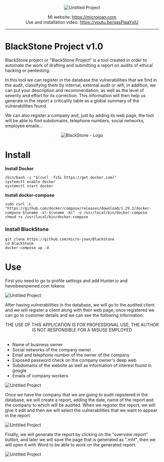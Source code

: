 
<div align="center"> 

![Untitled Project](https://user-images.githubusercontent.com/55983491/182498046-639e515c-8de0-4804-959b-b53145e79109.gif)

Mi website: https://microjoan.com <br>
Use and installation video: https://youtu.be/qasPlaaYxiU

</div>

<hr>

# BlackStone Project v1.0

BlackStone project or "BlackStone Project" is a tool created in order to automate the work of drafting and submitting a report on audits of
ethical hacking or pentesting.

In this tool we can register in the database the vulnerabilities that we find in the audit, classifying them by internal, external audit
or wifi, in addition, we can put your description and recommendation, as well as the level of severity and effort for its correction. This information will then help us generate
in the report a criticality table as a global summary of the vulnerabilities found.

We can also register a company and, just by adding its web page, the tool will be able to find subdomains, telephone numbers, social networks,
employee emails...

<div align="center"> 


![BlackStone - Logo](https://user-images.githubusercontent.com/55983491/182504746-26c636f4-fe4f-410d-9898-e51f4ae35e6d.png)


</div>

# Install

**Install Docker**

```
/bin/bash -c "$(curl -fsSL https://get.docker.com)"
systemctl enable docker 
systemctl start docker 
```

**Install docker-compose**

```
sudo curl -L "https://github.com/docker/compose/releases/download/1.29.2/docker-compose-$(uname -s)-$(uname -m)" -o /usr/local/bin/docker-compose
chmod +x /usr/local/bin/docker-compose
```

### Install BlackStone

```
git clone https://github.com/micro-joan/BlackStone
cd BlackStone
docker-compose up -d
```




# Use

First you need to go to profile settings and add Hunter.io and haveibeenpwned.com tokens:

![Untitled Project](https://user-images.githubusercontent.com/55983491/182502047-36e2b125-de44-463f-8c74-9b8b2cab14e4.gif)

After having vulnerabilities in the database, we will go to the audited client and we will register a client along with their web page, once registered we can go
to customer details and we can see the following information:


<div align="center">
  THE USE OF THIS APPLICATION IS FOR PROFESSIONAL USE, THE AUTHOR IS NOT RESPONSIBLE FOR A MISUSE EMPLOYED
</div>
<br>
<ul>
<li>Name of business owner</li>
<li>Social networks of the company owner</li>
<li>Email and telephone number of the owner of the company</li>
<li>Exposed password check on the company owner's deep web</li>
<li>Subdomains of the website as well as information of interest found in google</li>
<li>Emails of company workers</li>
</ul>

![Untitled Project](https://user-images.githubusercontent.com/55983491/182502564-02929088-2584-4cd9-9d1a-52ce6cb69f17.gif)

Once we have the company that we are going to audit registered in the database, we will create a report, adding the date, name of the report and the company to which
will be audited. When we register the report, we will give it edit and then we will select the vulnerabilities that we want to appear
in the report:

![Untitled Project](https://user-images.githubusercontent.com/55983491/182503343-c1990024-83f2-4c4b-b524-08719d775cac.gif)

Finally, we will generate the report by clicking on the "overview report" button, and later we will save the page that is generated as ".mht", then we will open it with Word to be able to work on the generated report:

![Untitled Project](https://user-images.githubusercontent.com/55983491/182504065-2a55fac4-b961-4cd8-8d38-1f02c98123fb.gif)

